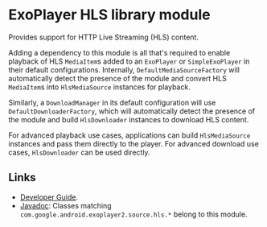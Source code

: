 # ExoPlayer HLS library module

Provides support for HTTP Live Streaming (HLS) content.

Adding a dependency to this module is all that's required to enable playback of
HLS `MediaItem`s added to an `ExoPlayer` or `SimpleExoPlayer` in their default
configurations. Internally, `DefaultMediaSourceFactory` will automatically
detect the presence of the module and convert HLS `MediaItem`s into
`HlsMediaSource` instances for playback.

Similarly, a `DownloadManager` in its default configuration will use
`DefaultDownloaderFactory`, which will automatically detect the presence of
the module and build `HlsDownloader` instances to download HLS content.

For advanced playback use cases, applications can build `HlsMediaSource`
instances and pass them directly to the player. For advanced download use cases,
`HlsDownloader` can be used directly.

## Links

*   [Developer Guide][].
*   [Javadoc][]: Classes matching `com.google.android.exoplayer2.source.hls.*` belong to
    this module.

[Developer Guide]: https://exoplayer.dev/hls.html
[Javadoc]: https://exoplayer.dev/doc/reference/index.html
